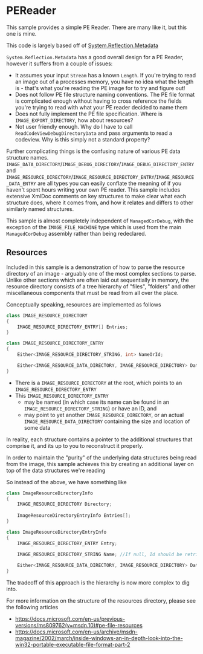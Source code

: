 # PEReader

This sample provides a simple PE Reader. There are many like it, but this one is mine.

This code is largely based off of [System.Reflection.Metadata](https://github.com/dotnet/runtime/tree/main/src/libraries/System.Reflection.Metadata)

`System.Reflection.Metadata` has a good overall design for a PE Reader, however it suffers from a couple of issues:

* It assumes your input `Stream` has a known `Length`. If you're trying to read an image out of a processes memory, you have no idea what the length is - that's what you're reading the PE image for to try and figure out!
* Does not follow PE file structure naming conventions. The PE file format is complicated enough without having to cross reference the fields you're trying to read with what your PE reader decided to name them
* Does not fully implement the PE file specification. Where is `IMAGE_EXPORT_DIRECTORY`, how about resources?
* Not user friendly enough. Why do I have to call `ReadCodeViewDebugDirectoryData` and pass arguments to read a codeview. Why is this simply not a standard property?

Further complicating things is the confusing nature of various PE data structure names. `IMAGE_DATA_DIRECTORY`/`IMAGE_DEBUG_DIRECTORY`/`IMAGE_DEBUG_DIRECTORY_ENTRY` and `IMAGE_RESOURCE_DIRECTORY`/`IMAGE_RESOURCE_DIRECTORY_ENTRY`/`IMAGE_RESOURCE_DATA_ENTRY`
are all types you can easily conflate the meaning of if you haven't spent hours writing your own PE reader. This sample includes extensive XmlDoc comments on key structures to make clear what each structure does, where it comes from,
and how it relates and differs to other similarly named structures.

This sample is almost completely independent of `ManagedCorDebug`, with the exception of the `IMAGE_FILE_MACHINE` type which is used
from the main `ManagedCorDebug` assembly rather than being redeclared.

## Resources

Included in this sample is a demonstration of how to parse the resource directory of an image - arguably one of the most complex sections to parse. Unlike other sections which are often laid out
sequentially in memory, the resource directory consists of a tree hierarchy of "files", "folders" and other miscellaneous components that must be read from all over the place.

Conceptually speaking, resources are implemented as follows

```c#
class IMAGE_RESOURCE_DIRECTORY
{
	IMAGE_RESOURCE_DIRECTORY_ENTRY[] Entries;
}

class IMAGE_RESOURCE_DIRECTORY_ENTRY
{
	Either<IMAGE_RESOURCE_DIRECTORY_STRING, int> NameOrId;

	Either<IMAGE_RESOURCE_DATA_DIRECTORY, IMAGE_RESOURCE_DIRECTORY> DataOrDirectory;	
}
```

* There is a `IMAGE_RESOURCE_DIRECTORY` at the root, which points to an `IMAGE_RESOURCE_DIRECTORY_ENTRY`
* This `IMAGE_RESOURCE_DIRECTORY_ENTRY`
    * may be named (in which case its name can be found in an `IMAGE_RESOURCE_DIRECTORY_STRING`) or have an ID, and
	* may point to yet another `IMAGE_RESOURCE_DIRECTORY`, or an actual `IMAGE_RESOURCE_DATA_DIRECTORY` containing the size and location of some data
	
In reality, each structure contains a pointer to the additional structures that comprise it, and its up to you to reconstruct it properly.

In order to maintain the "purity" of the underlying data structures being read from the image, this sample achieves this by creating an additional layer on top of the data structures we're reading

So instead of the above, we have something like

```c#
class ImageResourceDirectoryInfo
{
	IMAGE_RESOURCE_DIRECTORY Directory;
	
	ImageResourceDirectoryEntryInfo Entries[];
}

class ImageResourceDirectoryEntryInfo
{
	IMAGE_RESOURCE_DIRECTORY_ENTRY Entry;
	
	IMAGE_RESOURCE_DIRECTORY_STRING Name; //If null, Id should be retrieved from Entry.Id

	Either<IMAGE_RESOURCE_DATA_DIRECTORY, IMAGE_RESOURCE_DIRECTORY> DataOrDirectory;	
}
```

The tradeoff of this approach is the hierarchy is now more complex to dig into.

For more information on the structure of the resources directory, please see the following articles

* https://docs.microsoft.com/en-us/previous-versions/ms809762(v=msdn.10)#pe-file-resources
* https://docs.microsoft.com/en-us/archive/msdn-magazine/2002/march/inside-windows-an-in-depth-look-into-the-win32-portable-executable-file-format-part-2